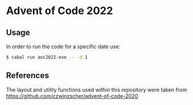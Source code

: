 # Advent of Code 2022

## Usage

In order to run the code for a specific date use:
```sh
$ cabal run aoc2022-exe -- -d 1
```

## References

The layout and utility functions used within this repository were taken from
https://github.com/czwinzscher/advent-of-code-2020
